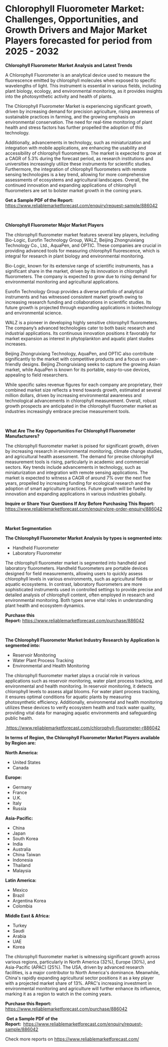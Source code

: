 <p><h1>Chlorophyll Fluorometer Market: Challenges, Opportunities, and Growth Drivers and Major Market Players forecasted for period from 2025 - 2032</h1></p><p><strong>Chlorophyll Fluorometer Market Analysis and Latest Trends</strong></p>
<p><p>A Chlorophyll Fluorometer is an analytical device used to measure the fluorescence emitted by chlorophyll molecules when exposed to specific wavelengths of light. This instrument is essential in various fields, including plant biology, ecology, and environmental monitoring, as it provides insights into the photosynthetic activity and health of plants. </p><p>The Chlorophyll Fluorometer Market is experiencing significant growth, driven by increasing demand for precision agriculture, rising awareness of sustainable practices in farming, and the growing emphasis on environmental conservation. The need for real-time monitoring of plant health and stress factors has further propelled the adoption of this technology. </p><p>Additionally, advancements in technology, such as miniaturization and integration with mobile applications, are enhancing the usability and accessibility of chlorophyll fluorometers. The market is expected to grow at a CAGR of 5.3% during the forecast period, as research institutions and universities increasingly utilize these instruments for scientific studies. Furthermore, the integration of chlorophyll fluorometers with remote sensing technologies is a key trend, allowing for more comprehensive assessments of ecosystems and agricultural landscapes. Overall, the continued innovation and expanding applications of chlorophyll fluorometers are set to bolster market growth in the coming years.</p></p>
<p><strong>Get a Sample PDF of the Report:&nbsp;</strong> <a href="https://www.reliablemarketforecast.com/enquiry/request-sample/886042?utm_campaign=3171&utm_medium=2&utm_source=Github&utm_content=ia&utm_term=08042025&utm_id=chlorophyll-fluorometer">https://www.reliablemarketforecast.com/enquiry/request-sample/886042</a></p>
<p>&nbsp;</p>
<p><strong>Chlorophyll Fluorometer Major Market Players</strong></p>
<p><p>The chlorophyll fluorometer market features several key players, including Bio-Logic, Eurofin Technology Group, WALZ, Beijing Zhongruixiang Technology Co., Ltd., AquaPen, and OPTIC. These companies are crucial in providing advanced tools for measuring chlorophyll fluorescence, which is integral for research in plant biology and environmental monitoring.</p><p>Bio-Logic, known for its extensive range of scientific instruments, has a significant share in the market, driven by its innovation in chlorophyll fluorometers. The company is expected to grow due to rising demand for environmental monitoring and agricultural applications.</p><p>Eurofin Technology Group provides a diverse portfolio of analytical instruments and has witnessed consistent market growth owing to increasing research funding and collaborations in scientific studies. Its future growth is projected through expanding applications in biotechnology and environmental science.</p><p>WALZ is a pioneer in developing highly sensitive chlorophyll fluorometers. The company’s advanced technologies cater to both basic research and industrial applications. Its continuous innovation positions it favorably for market expansion as interest in phytoplankton and aquatic plant studies increases.</p><p>Beijing Zhongruixiang Technology, AquaPen, and OPTIC also contribute significantly to the market with competitive products and a focus on user-friendly designs. Beijing Zhongruixiang seeks to capture the growing Asian market, while AquaPen is known for its portable, easy-to-use devices, appealing to field researchers.</p><p>While specific sales revenue figures for each company are proprietary, their combined market size reflects a trend towards growth, estimated at several million dollars, driven by increasing environmental awareness and technological advancements in chlorophyll measurement. Overall, robust growth prospects are anticipated in the chlorophyll fluorometer market as industries increasingly embrace precise measurement tools.</p></p>
<p>&nbsp;</p>
<p><strong>What Are The Key Opportunities For Chlorophyll Fluorometer Manufacturers?</strong></p>
<p><p>The chlorophyll fluorometer market is poised for significant growth, driven by increasing research in environmental monitoring, climate change studies, and agricultural health assessment. The demand for precise chlorophyll measurement tools is rising, particularly in academic and commercial sectors. Key trends include advancements in technology, such as miniaturization and integration with remote sensing applications. The market is expected to witness a CAGR of around 7% over the next five years, propelled by increasing funding for ecological research and the adoption of smart agriculture practices. Future growth will be fueled by innovation and expanding applications in various industries globally.</p></p>
<p><strong>Inquire or Share Your Questions If Any Before Purchasing This Report:</strong> <a href="https://www.reliablemarketforecast.com/enquiry/pre-order-enquiry/886042?utm_campaign=3171&utm_medium=2&utm_source=Github&utm_content=ia&utm_term=08042025&utm_id=chlorophyll-fluorometer">https://www.reliablemarketforecast.com/enquiry/pre-order-enquiry/886042</a></p>
<p>&nbsp;</p>
<p><strong>Market Segmentation</strong></p>
<p><strong>The Chlorophyll Fluorometer Market Analysis by types is segmented into:</strong></p>
<p><ul><li>Handheld Fluorometer</li><li>Laboratory Fluorometer</li></ul></p>
<p><p>The chlorophyll fluorometer market is segmented into handheld and laboratory fluorometers. Handheld fluorometers are portable devices designed for field measurements, allowing users to quickly assess chlorophyll levels in various environments, such as agricultural fields or aquatic ecosystems. In contrast, laboratory fluorometers are more sophisticated instruments used in controlled settings to provide precise and detailed analysis of chlorophyll content, often employed in research and environmental monitoring. Both types serve vital roles in understanding plant health and ecosystem dynamics.</p></p>
<p><strong>Purchase this Report:&nbsp;</strong><a href="https://www.reliablemarketforecast.com/purchase/886042?utm_campaign=3171&utm_medium=2&utm_source=Github&utm_content=ia&utm_term=08042025&utm_id=chlorophyll-fluorometer">https://www.reliablemarketforecast.com/purchase/886042</a></p>
<p>&nbsp;</p>
<p><strong>The Chlorophyll Fluorometer Market Industry Research by Application is segmented into:</strong></p>
<p><ul><li>Reservoir Monitoring</li><li>Water Plant Process Tracking</li><li>Environmental and Health Monitoring</li></ul></p>
<p><p>The chlorophyll fluorometer market plays a crucial role in various applications such as reservoir monitoring, water plant process tracking, and environmental and health monitoring. In reservoir monitoring, it detects chlorophyll levels to assess algal blooms. For water plant process tracking, it ensures optimal conditions for aquatic plants by measuring photosynthetic efficiency. Additionally, environmental and health monitoring utilizes these devices to verify ecosystem health and track water quality, providing vital data for managing aquatic environments and safeguarding public health.</p></p>
<p><a href="https://www.reliablemarketforecast.com/chlorophyll-fluorometer-r886042?utm_campaign=3171&utm_medium=2&utm_source=Github&utm_content=ia&utm_term=08042025&utm_id=chlorophyll-fluorometer">&nbsp;https://www.reliablemarketforecast.com/chlorophyll-fluorometer-r886042</a></p>
<p><strong>In terms of Region, the Chlorophyll Fluorometer Market Players available by Region are:</strong></p>
<p>
    <p> <strong> North America: </strong>
        <ul>
            <li>United States</li>
            <li>Canada</li>
        </ul>
        </p> 
    <p> <strong> Europe: </strong>
        <ul>
            <li>Germany</li>
            <li>France</li>
            <li>U.K.</li>
            <li>Italy</li>
            <li>Russia</li>
        </ul>
        </p> 
    <p> <strong> Asia-Pacific: </strong>
        <ul>
            <li>China</li>
            <li>Japan</li>
            <li>South Korea</li>
            <li>India</li>
            <li>Australia</li>
            <li>China Taiwan</li>
            <li>Indonesia</li>
            <li>Thailand</li>
            <li>Malaysia</li>
        </ul>
        </p> 
    <p> <strong> Latin America: </strong>
        <ul>
            <li>Mexico</li>
            <li>Brazil</li>
            <li>Argentina Korea</li>
            <li>Colombia</li>
        </ul>
        </p> 
    <p> <strong> Middle East & Africa: </strong>
        <ul>
            <li>Turkey</li>
            <li>Saudi</li>
            <li>Arabia</li>
            <li>UAE</li>
            <li>Korea</li>
        </ul>
    </p>
    </p>
<p><p>The chlorophyll fluorometer market is witnessing significant growth across various regions, particularly in North America (32%), Europe (30%), and Asia-Pacific (APAC) (25%). The USA, driven by advanced research facilities, is a major contributor to North America's dominance. Meanwhile, China's rapidly expanding agricultural sector positions it as a key player with a projected market share of 13%. APAC's increasing investment in environmental monitoring and agriculture will further enhance its influence, marking it as a region to watch in the coming years.</p></p>
<p><strong>Purchase this Report: </strong><a href="https://www.reliablemarketforecast.com/purchase/886042?utm_campaign=3171&utm_medium=2&utm_source=Github&utm_content=ia&utm_term=08042025&utm_id=chlorophyll-fluorometer">https://www.reliablemarketforecast.com/purchase/886042</a></p>
<p>&nbsp;<strong>Get a Sample PDF of the Report:&nbsp;&nbsp;</strong><a href="https://www.reliablemarketforecast.com/enquiry/request-sample/886042?utm_campaign=3171&utm_medium=2&utm_source=Github&utm_content=ia&utm_term=08042025&utm_id=chlorophyll-fluorometer">https://www.reliablemarketforecast.com/enquiry/request-sample/886042</a></p>
<p><strong></strong></p>
<p>Check more reports on <a href="https://www.reliablemarketforecast.com/?utm_campaign=3171&utm_medium=2&utm_source=Github&utm_content=ia&utm_term=08042025&utm_id=chlorophyll-fluorometer">https://www.reliablemarketforecast.com/</a></p>